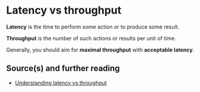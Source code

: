 # Latency vs throughput

**Latency** is the time to perform some action or to produce some result.

**Throughput** is the number of such actions or results per unit of time.

Generally, you should aim for **maximal throughput** with **acceptable latency**.

## Source(s) and further reading
* [Understanding latency vs throughput](https://community.cadence.com/cadence_blogs_8/b/fv/posts/understanding-latency-vs-throughput)
